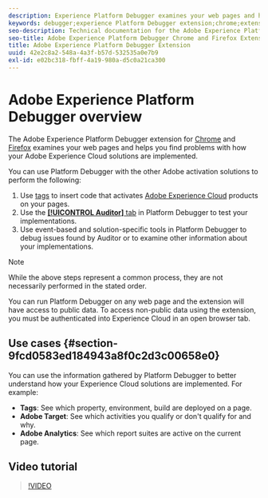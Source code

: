 ```yaml
---
description: Experience Platform Debugger examines your web pages and helps you find problems with how your Experience Cloud solutions are implemented.
keywords: debugger;experience Platform Debugger extension;chrome;extension
seo-description: Technical documentation for the Adobe Experience Platform Debugger Chrome and Firefox Extension - examine your web pages and understand problems with your Experience Cloud solution mplementations
seo-title: Adobe Experience Platform Debugger Chrome and Firefox Extension
title: Adobe Experience Platform Debugger Extension
uuid: 42e2c8a2-548a-4a3f-b57d-532535a0e7b9
exl-id: e02bc318-fbff-4a19-980a-d5c0a21ca300
---
```

# Adobe Experience Platform Debugger overview

The Adobe Experience Platform Debugger extension for [Chrome](https://chrome.google.com/webstore/detail/adobe-experience-cloud-de/ocdmogmohccmeicdhlhhgepeaijenapj) and [Firefox](https://addons.mozilla.org/en-US/firefox/addon/adobe-experience-platform-dbg/) examines your web pages and helps you find problems with how your Adobe Experience Cloud solutions are implemented.

You can use Platform Debugger with the other Adobe activation solutions to perform the following:

1. Use [tags](../tags/home.md) to insert code that activates [Adobe Experience Cloud](https://experienceleague.adobe.com/docs/core-services/interface/experience-cloud.html) products on your pages. 
1. Use the [**[!UICONTROL Auditor]** tab](./auditor/overview.md) in Platform Debugger to test your implementations. 
1. Use event-based and solution-specific tools in Platform Debugger to debug issues found by Auditor or to examine other information about your implementations.

>[!NOTE]
>
>While the above steps represent a common process, they are not necessarily performed in the stated order.

You can run Platform Debugger on any web page and the extension will have access to public data. To access non-public data using the extension, you must be authenticated into Experience Cloud in an open browser tab.

## Use cases {#section-9fcd0583ed184943a8f0c2d3c00658e0}

You can use the information gathered by Platform Debugger to better understand how your Experience Cloud solutions are implemented. For example:

* **Tags**: See which property, environment, build are deployed on a page. 
* **Adobe Target**: See which activities you qualify or don't qualify for and why.
* **Adobe Analytics**: See which report suites are active on the current page.

## Video tutorial

>[!VIDEO](https://video.tv.adobe.com/v/32156?quality=12&learn=on)
